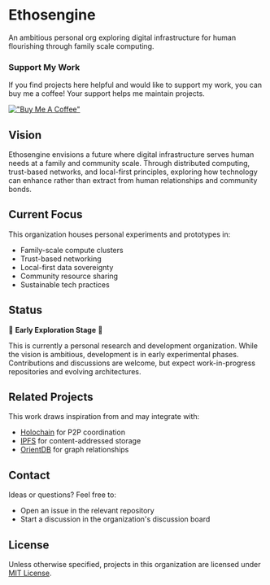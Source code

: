 # Ethosengine

An ambitious personal org exploring digital infrastructure for human flourishing through family scale computing.

### Support My Work

If you find projects here helpful and would like to support my work, you can buy me a coffee! Your support helps me maintain projects.

[!["Buy Me A Coffee"](https://www.buymeacoffee.com/assets/img/custom_images/orange_img.png)](https://www.buymeacoffee.com/mbd06b)

## Vision

Ethosengine envisions a future where digital infrastructure serves human needs at a family and community scale. Through distributed computing, trust-based networks, and local-first principles, exploring how technology can enhance rather than extract from human relationships and community bonds.

## Current Focus

This organization houses personal experiments and prototypes in:
- Family-scale compute clusters
- Trust-based networking
- Local-first data sovereignty
- Community resource sharing
- Sustainable tech practices

## Status

🚧 **Early Exploration Stage** 🚧

This is currently a personal research and development organization. While the vision is ambitious, development is in early experimental phases. Contributions and discussions are welcome, but expect work-in-progress repositories and evolving architectures.

## Related Projects

This work draws inspiration from and may integrate with:
- [Holochain](https://www.holochain.org/) for P2P coordination
- [IPFS](https://ipfs.tech/) for content-addressed storage
- [OrientDB](https://orientdb.org/) for graph relationships

## Contact

Ideas or questions? Feel free to:
- Open an issue in the relevant repository
- Start a discussion in the organization's discussion board

## License

Unless otherwise specified, projects in this organization are licensed under [MIT License](LICENSE).
